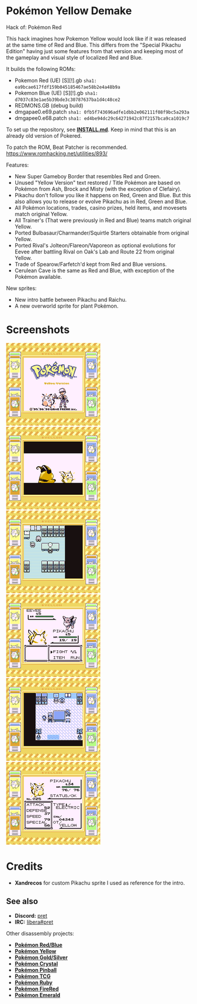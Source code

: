 # Pokémon Yellow Demake

Hack of: Pokémon Red

This hack imagines how Pokemon Yellow would look like if it was released at the same time of Red and Blue.
This differs from the "Special Pikachu Edition" having just some features from that version and keeping most of the gameplay and visual style of localized Red and Blue.

It builds the following ROMs:

- Pokemon Red (UE) [S][!].gb `sha1: ea9bcae617fdf159b045185467ae58b2e4a48b9a`
- Pokemon Blue (UE) [S][!].gb `sha1: d7037c83e1ae5b39bde3c30787637ba1d4c48ce2`
- REDMONS.GB (debug build)
- dmgapae0.e69.patch `sha1: 0fb5f743696adfe1dbb2e062111f08f9bc5a293a`
- dmgapee0.e68.patch `sha1: ed4be94dc29c64271942c87f2157bca9ca1019c7`

To set up the repository, see [**INSTALL.md**](INSTALL.md).
Keep in mind that this is an already old version of Pokered.

To patch the ROM, Beat Patcher is recommended. https://www.romhacking.net/utilities/893/

Features:

- New Super Gameboy Border that resembles Red and Green.
- Unused "Yellow Version" text restored / Title Pokémon are based on Pokémon from Ash, Brock and Misty (with the exception of Clefairy).
- Pikachu don't follow you like it happens on Red, Green and Blue. But this also allows you to release or evolve Pikachu as in Red, Green and Blue.
- All Pokémon locations, trades, casino prizes, held items, and movesets match original Yellow.
- All Trainer's (That were previously in Red and Blue) teams match original Yellow.
- Ported Bulbasaur/Charmander/Squirtle Starters obtainable from original Yellow.
- Ported Rival's Jolteon/Flareon/Vaporeon as optional evolutions for Eevee after battling Rival on Oak's Lab and Route 22 from original Yellow.
- Trade of Spearow/Farfetch'd kept from Red and Blue versions.
- Cerulean Cave is the same as Red and Blue, with exception of the Pokémon available.

New sprites:

- New intro battle between Pikachu and Raichu.
- A new overworld sprite for plant Pokémon.

# Screenshots

![0001](screenshots/0001.bmp)
![0002](screenshots/0002.bmp)
![0003](screenshots/0003.bmp)
![0004](screenshots/0004.bmp)
![0005](screenshots/0005.bmp)
![0006](screenshots/0006.bmp)

# Credits
- **Xandrecos** for custom Pikachu sprite I used as reference for the intro.

## See also

- **Discord:** [pret][discord]
- **IRC:** [libera#pret][irc]

Other disassembly projects:

- [**Pokémon Red/Blue**][pokered]
- [**Pokémon Yellow**][pokeyellow]
- [**Pokémon Gold/Silver**][pokegold]
- [**Pokémon Crystal**][pokecrystal]
- [**Pokémon Pinball**][pokepinball]
- [**Pokémon TCG**][poketcg]
- [**Pokémon Ruby**][pokeruby]
- [**Pokémon FireRed**][pokefirered]
- [**Pokémon Emerald**][pokeemerald]

[pokered]: https://github.com/pret/pokered
[pokeyellow]: https://github.com/pret/pokeyellow
[pokegold]: https://github.com/pret/pokegold
[pokecrystal]: https://github.com/pret/pokecrystal
[pokepinball]: https://github.com/pret/pokepinball
[poketcg]: https://github.com/pret/poketcg
[pokeruby]: https://github.com/pret/pokeruby
[pokefirered]: https://github.com/pret/pokefirered
[pokeemerald]: https://github.com/pret/pokeemerald
[discord]: https://discord.gg/d5dubZ3
[irc]: https://web.libera.chat/?#pret
[ci]: https://github.com/pret/pokered/actions
[ci-badge]: https://github.com/pret/pokered/actions/workflows/main.yml/badge.svg
